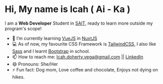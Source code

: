# Hi, My name is Icah ( Ai - Ka )

I am a **Web Developer** Student in [SAIT](https://www.sait.ca/), ready to learn more outside my program's scope!

- 🌱 I’m currently learning [VueJS](https://vuejs.org/) in [NuxtJS](https://nuxtjs.org/)
- 💻 As of now, my favourite CSS Framework is [TailwindCSS](https://tailwindcss.com/), I also like [Sass](https://sass-lang.com/) and I learnt [Bootstrap](https://getbootstrap.com/docs/3.4/css/) in school.
- 📫 How to reach me: Icah.doherty.vega@gmail.com || [LinkedIn](https://www.linkedin.com/in/icahpv/)
- 😄 Pronouns: She/Her
- ⚡ Fun fact: Dog mom, Love coffee and chocolate, Enjoys not dying on hikes.
